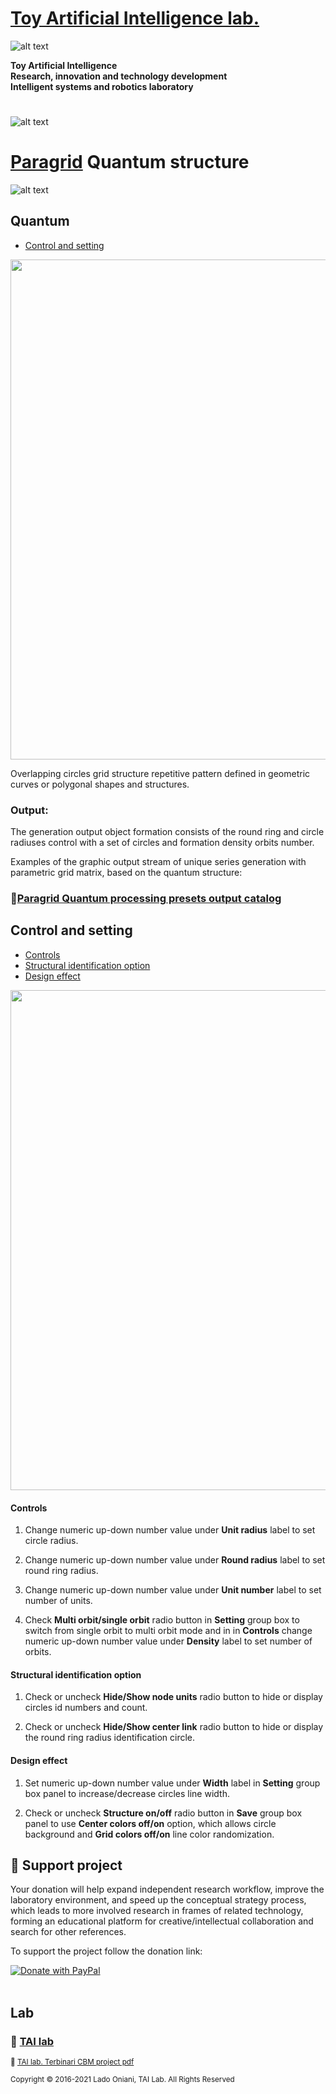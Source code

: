 


 # [Toy Artificial Intelligence lab.](https://ladooniani.github.io/tailab/) 
 
 ![alt text](https://github.com/ladooniani/tailab/blob/master/assets/toy_artificial_intelligence_lab_logo.png)

**Toy Artificial Intelligence\
Research, innovation and technology development\
Intelligent systems and robotics laboratory**

#

![alt text](https://github.com/ladooniani/tailab/blob/master/assets/tai_lab_terbinari_cbm_project_logo.png)

# [Paragrid](https://github.com/Toy-Artificial-Intelligence-lab/paragrid-doc) Quantum structure

![alt text](https://github.com/ladooniani/resume-cv/blob/main/img/img10.jpg)

## Quantum

 - [Control and setting](#Control-and-setting)

<img src="https://github.com/Toy-Artificial-Intelligence-lab/paragrid-doc/blob/main/images/paragrid/paragrid-app-15.png" width="800">

Overlapping circles grid structure repetitive pattern defined in geometric curves or polygonal shapes and structures.

### Output:
 
The generation output object formation consists of the round ring and circle radiuses control with a set of circles and formation density orbits number.

Examples of the graphic output stream of unique series generation with parametric grid matrix, based on the quantum structure:
 
### 📌[Paragrid Quantum processing presets output catalog](https://github.com/Toy-Artificial-Intelligence-lab/paragrid-doc/blob/main/markups/paragrid-quantum-presets.md) 

## Control and setting

 - [Controls](#Controls)
 - [Structural identification option](#Structural-identification-option)
 - [Design effect](#Design-effect)

<img src="https://github.com/Toy-Artificial-Intelligence-lab/paragrid-doc/blob/main/images/paragrid/paragrid-app-15.png" width="800">

#### Controls

1. Change numeric up-down number value under **Unit radius** label to set circle radius.

2. Change numeric up-down number value under **Round radius** label to set round ring radius.

3. Change numeric up-down number value under **Unit number** label to set number of units.

4. Check **Multi orbit/single orbit** radio button in **Setting** group box to switch from single orbit to multi orbit mode and in in **Controls** change numeric up-down number value under **Density** label to set number of orbits.

 #### Structural identification option

1. Check or uncheck **Hide/Show node units** radio button to hide or display circles id numbers and count.

2. Check or uncheck **Hide/Show center link** radio button to hide or display the round ring radius identification circle.

#### Design effect

1. Set numeric up-down number value under **Width** label in **Setting** group box panel to increase/decrease circles line width.

2. Check or uncheck **Structure on/off** radio button in **Save** group box panel to use **Center colors off/on** option, which allows circle background and **Grid colors off/on** line color randomization.

## 💖 Support project

Your donation will help expand independent research workflow, improve the laboratory environment, and speed up the conceptual strategy process, which leads to more involved research in frames of related technology, forming an educational platform for creative/intellectual collaboration and search for other references.

To support the project follow the donation link: 

<a href="https://www.paypal.com/cgi-bin/webscr?cmd=_s-xclick&hosted_button_id=GRGH6SL9EL72U">
  <img src="https://www.paypalobjects.com/en_US/i/btn/btn_donate_SM.gif" alt="Donate with PayPal" /><br><br>
</a>

## Lab

### 🔬 [TAI lab](https://ladooniani.github.io/tailab/) 

<sub>📃 [TAI lab. Terbinari CBM project pdf](https://github.com/ladooniani/tailab/blob/master/docs/tai.pdf)<sub>

<sub>Copyright © 2016-2021 Lado Oniani, TAI Lab. All Rights Reserved<sub>

